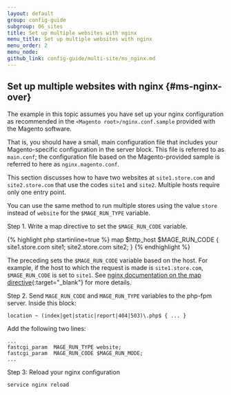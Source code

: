 ```yaml
---
layout: default
group: config-guide
subgroup: 06_sites
title: Set up multiple websites with nginx
menu_title: Set up multiple websites with nginx
menu_order: 2
menu_node: 
github_link: config-guide/multi-site/ms_nginx.md
---
```


## Set up multiple websites with nginx {#ms-nginx-over}
The example in this topic assumes you have set up your nginx configuration as recommended in the `<Magento root>/nginx.conf.sample` provided with the Magento software. 

That is, you should have a small, main configuration file that includes your Magento-specific configuration in the server block. This file is referred to as `main.conf`; the configuration file based on the Magento-provided sample is referred to here as `nginx.magento.conf`.

This section discusses how to have two websites at `site1.store.com` and `site2.store.com` that use the codes `site1` and `site2`. Multiple hosts require only one entry point. 

You can use the same method to run multiple stores using the value `store` instead of `website` for the `$MAGE_RUN_TYPE` variable.

Step 1. Write a map directive to set the `$MAGE_RUN_CODE` variable.

{% highlight php startinline=true %}
map $http_host $MAGE_RUN_CODE {
    site1.store.com site1;
    site2.store.com site2;
}
{% endhighlight %}

The preceding sets the `$MAGE_RUN_CODE` variable based on the host. For example, if the host to which the request is made is `site1.store.com`, `$MAGE_RUN_CODE` is set to `site1`. See [nginx documentation on the map directive](http://nginx.org/en/docs/http/ngx_http_map_module.html#map){:target="_blank"} for more details.

Step 2. Send `MAGE_RUN_CODE` and `MAGE_RUN_TYPE` variables to the php-fpm server.
Inside this block:

	location ~ (index|get|static|report|404|503)\.php$ { ... }

Add the following two lines:

	...
	fastcgi_param  MAGE_RUN_TYPE website;
	fastcgi_param  MAGE_RUN_CODE $MAGE_RUN_MODE;
	...

Step 3: Reload your nginx configuration

	service nginx reload